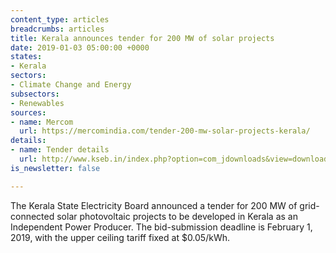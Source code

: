 ```yaml
---
content_type: articles
breadcrumbs: articles
title: Kerala announces tender for 200 MW of solar projects
date: 2019-01-03 05:00:00 +0000
states:
- Kerala
sectors:
- Climate Change and Energy
subsectors:
- Renewables
sources:
- name: Mercom
  url: https://mercomindia.com/tender-200-mw-solar-projects-kerala/
details:
- name: Tender details
  url: http://www.kseb.in/index.php?option=com_jdownloads&view=download&id=8939:procurement-of-200-mw-solar-power-from-solar-pv-power-plants-to-be-established-in-kerala-on-ipp-mode-through-deep-e-bidding-portal-for-a-period-of-25-years&catid=4&Itemid=538&lang=en
is_newsletter: false

---
```

The Kerala State Electricity Board announced a tender for 200 MW of grid-connected solar photovoltaic  projects to be developed in Kerala as an Independent Power Producer. The bid-submission deadline is February 1, 2019, with the upper ceiling tariff fixed at $0.05/kWh.
